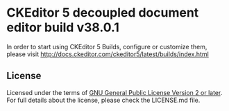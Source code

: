 CKEditor 5 decoupled document editor build v38.0.1
==================================================

In order to start using CKEditor 5 Builds, configure or customize them, please visit http://docs.ckeditor.com/ckeditor5/latest/builds/index.html

## License

Licensed under the terms of [GNU General Public License Version 2 or later](http://www.gnu.org/licenses/gpl.html).
For full details about the license, please check the LICENSE.md file.
